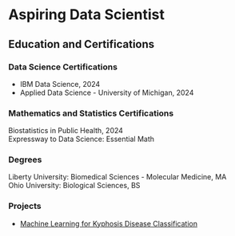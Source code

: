 # Aspiring Data Scientist

## Education and Certifications

### Data Science Certifications
- IBM Data Science, 2024
- Applied Data Science - University of Michigan, 2024

### Mathematics and Statistics Certifications
Biostatistics in Public Health, 2024\
Expressway to Data Science: Essential Math


### Degrees
Liberty University: Biomedical Sciences - Molecular Medicine, MA\
Ohio University: Biological Sciences, BS

### Projects
- <a href=Projects/Machine_Learning_for_Kyphosis_Disease_Classification.py>Machine Learning for Kyphosis Disease Classification<a/>
